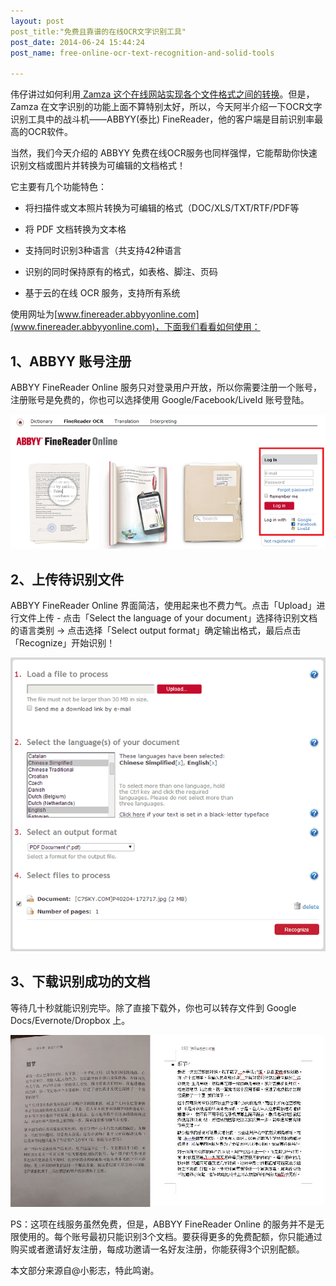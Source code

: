 ```yaml
---
layout: post
post_title:"免费且靠谱的在线OCR文字识别工具"
post_date: 2014-06-24 15:44:24
post_name: free-online-ocr-text-recognition-and-solid-tools

---
```


伟仔讲过如何利用[ Zamza 这个在线网站实现各个文件格式之间的转换](http://www.banpie.info/how-to-convert-the-picture-into-word/)。但是，Zamza 在文字识别的功能上面不算特别太好，所以，今天阿半介绍一下OCR文字识别工具中的战斗机——ABBYY(泰比) FineReader，他的客户端是目前识别率最高的OCR软件。

当然，我们今天介绍的 ABBYY 免费在线OCR服务也同样强悍，它能帮助你快速识别文档或图片并转换为可编辑的文档格式！

它主要有几个功能特色：

*   将扫描件或文本照片转换为可编辑的格式（DOC/XLS/TXT/RTF/PDF等

*   将 PDF 文档转换为文本格

*   支持同时识别3种语言（共支持42种语言

*   识别的同时保持原有的格式，如表格、脚注、页码

*   基于云的在线 OCR 服务，支持所有系统

使用网址为[www.finereader.abbyyonline.com](www.finereader.abbyyonline.com)，下面我们看看如何使用：

## 1、ABBYY 账号注册

ABBYY FineReader Online 服务只对登录用户开放，所以你需要注册一个账号，注册账号是免费的，你也可以选择使用 Google/Facebook/LiveId 账号登陆。

![](_image/ocr-1.jpg)

## 2、上传待识别文件

ABBYY FineReader Online 界面简洁，使用起来也不费力气。点击「Upload」进行文件上传 - 点击「Select the language of your document」选择待识别文档的语言类别 -&gt; 点击选择「Select output format」确定输出格式，最后点击 「Recognize」开始识别！

![](_image/ocr-2.jpg)

## 3、下载识别成功的文档

等待几十秒就能识别完毕。除了直接下载外，你也可以转存文件到 Google Docs/Evernote/Dropbox 上。

![](_image/ocr-3.jpg)

PS：这项在线服务虽然免费，但是，ABBYY FineReader Online 的服务并不是无限使用的。每个账号最初只能识别3个文档。要获得更多的免费配额，你只能通过购买或者邀请好友注册，每成功邀请一名好友注册，你能获得3个识别配额。

本文部分来源自@小影志，特此鸣谢。